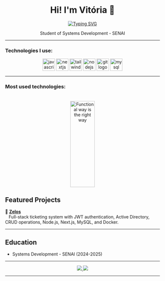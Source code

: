 <h1 align="center">Hi! I'm Vitória 🌺</h1>

<p align="center">
    <a href="https://git.io/typing-svg">
    <img src="https://readme-typing-svg.demolab.com?font=Fira+Code&weight=500&size=22&pause=1000&color=f0a2f2&center=true&vCenter=true&random=false&width=524&lines=%E2%8A%B9+Front-end+developer+%CB%99%E1%B5%95%CB%99+%E2%8A%B9+" alt="Typing SVG">
  </a>
</p>
  <p align="center">Student of Systems Development - SENAI<br></p>

---

### Technologies I use:

<div align="center">
  <img src="https://cdn.jsdelivr.net/gh/devicons/devicon/icons/javascript/javascript-original.svg" height="40" width="40" alt="javascript logo" />
  <img src="https://cdn.jsdelivr.net/gh/devicons/devicon/icons/nextjs/nextjs-original.svg" height="40" width="40" alt="nextjs logo" />
  <img src="https://cdn.jsdelivr.net/gh/devicons/devicon/icons/tailwindcss/tailwindcss-original.svg" height="40" width="40" alt="tailwind logo" />
  <img src="https://cdn.jsdelivr.net/gh/devicons/devicon/icons/nodejs/nodejs-original.svg" height="40" width="40" alt="nodejs logo" />
   <img src="https://cdn.jsdelivr.net/gh/devicons/devicon/icons/git/git-original.svg" height="40" width="40" alt="git logo" />
   <img src="https://cdn.jsdelivr.net/gh/devicons/devicon/icons/mysql/mysql-original.svg" height="40" width="40" alt="mysql logo" />
</div>

---

### Most used technologies:

<p align="center">
  <img src="https://github-readme-stats-74zg.vercel.app/api/top-langs/?username=merrykkj&layout=compact&langs_count=15&hide_border=true&title_color=a3a2a0&text_color=FFF&bg_color=0d1117"
       alt="Functional way is the right way"
       style="margin-top:20px;"
       height="280px"
       width="40%" />
</p>

## Featured Projects  

<div align="left">

🔹 <b><a href="https://github.com/davithekid/zelos">Zelos</a></b>  
&nbsp;&nbsp;&nbsp;Full-stack ticketing system with JWT authentication, Active Directory, CRUD operations, Node.js, Next.js, MySQL, and Docker.  

</div>


---

## Education
- Systems Development - SENAI (2024-2025)

---

<div align="center">
  <a href="https://www.linkedin.com/in/vit%C3%B3ria-pereira-deluc/" target="_blank">
    <img src="https://img.shields.io/badge/-LinkedIn-0077B5?style=for-the-badge&logo=linkedin&logoColor=white" />
  </a>
  <a href="https://wa.me/5511949953213" target="_blank">
    <img src="https://img.shields.io/badge/-WhatsApp-25D366?style=for-the-badge&logo=whatsapp&logoColor=white" />
  </a>
</div>

---
